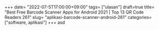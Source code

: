 +++
date= "2022-07-5T17:00:00+09:00"
tags= ["ulasan"]
draft=true
title= "Best Free Barcode Scanner Apps for Android 2021 | Top 13 QR Code Readers        261"
slug= "aplikasi-barcode-scanner-android-261"
categories= ["software, aplikasi"]
+++
asd
